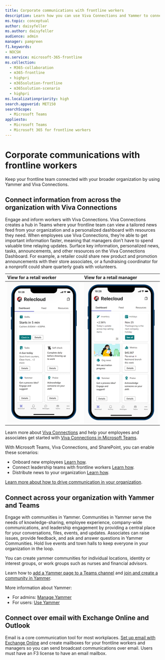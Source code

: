```yaml
---
title: Corporate communications with frontline workers
description: Learn how you can use Viva Connections and Yammer to connect your frontline team to your broader organization.
ms.topic: conceptual
author: daisyfeller
ms.author: daisyfeller
audience: admin
manager: pamgreen
f1.keywords:
- NOCSH
ms.service: microsoft-365-frontline
ms.collection:
  - M365-collaboration
  - m365-frontline
  - highpri
  - m365solution-frontline
  - m365solution-scenario
  - highpri
ms.localizationpriority: high
search.appverid: MET150
searchScope:
  - Microsoft Teams
appliesto: 
  - Microsoft Teams
  - Microsoft 365 for frontline workers
---
```


# Corporate communications with frontline workers

Keep your frontline team connected with your broader organization by using Yammer and Viva Connections.

## Connect information from across the organization with Viva Connections

Engage and inform workers with Viva Connections. Viva Connections creates a hub in Teams where your frontline team can view a tailored news feed from your organization and a personalized dashboard with resources they need. When employees use Viva Connections, they’re able to get important information faster, meaning that managers don’t have to spend valuable time relaying updates. Surface key information, personalized news, tasks, announcements, and other resources on the Viva Connections Dashboard. For example, a retailer could share new product and promotion announcements with their store associates, or a fundraising coordinator for a nonprofit could share quarterly goals with volunteers.

| View for a retail worker  |View for a retail manager                  | 
| :------------------- | :------------------- |
| ![Screenshot of the Viva Connections Dashboard on a mobile device displaying information for a retail worker.](media/frontline-worker-1.png)  | ![Screenshot of the Viva Connections Dashboard on a mobile device displaying information for a retail manager.](media/frontline-worker-2.png) | 

Learn more about [Viva Connections](/sharepoint/viva-connections-overview) and help your employees and associates get started with [Viva Connections in Microsoft Teams](https://support.microsoft.com/office/your-intranet-is-now-in-microsoft-teams-8b4e7f76-f305-49a9-b6d2-09378476f95b).

With Microsoft Teams, Viva Connections, and SharePoint, you can enable these scenarios:

- Onboard new employees [Learn how](/sharepoint/onboard-employees).
- Connect leadership teams with frontline workers [Learn how](/sharepoint/leadership-connection).
- Distribute news to your organization [Learn how](/sharepoint/distribute-corporate-news-to-your-organization).

[Learn more about how to drive communication in your organization](/sharepoint/corporate-communications-overview).

## Connect across your organization with Yammer and Teams

Engage with communities in Yammer. Communities in Yammer serve the needs of knowledge-sharing, employee experience, company-wide communications, and leadership engagement by providing a central place for your conversations, files, events, and updates. Associates can raise issues, provide feedback, and ask and answer questions in Yammer Communities. Hold live events and town halls to keep everyone in your organization in the loop.

You can create yammer communities for individual locations, identity or interest groups, or work groups such as nurses and financial advisors.

Learn how to [add a Yammer page to a Teams channel](https://support.microsoft.com/office/add-a-yammer-page-to-a-teams-channel-ca06ec83-f22d-4b76-83a5-c83aa2a33528) and [join and create a community in Yammer](https://support.microsoft.com/office/join-and-create-a-community-in-yammer-56aaf591-1fbc-4160-ba26-0c4723c23fd6).

More information about Yammer:

- For admins: [Manage Yammer](/yammer)
- For users: [Use Yammer](https://support.microsoft.com/office/what-is-yammer-1b0f3b3e-89ee-4b66-aac5-30def12f287c)

## Connect over email with Exchange Online and Outlook

Email is a core communication tool for most workplaces. [Set up email with Exchange Online](flw-setup-microsoft-365.md#set-up-email-with-exchange-online) and create mailboxes for your frontline workers and managers so you can send broadcast communications over email. Users must have an F3 license to have an email mailbox.
